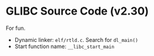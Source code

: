 # GLIBC Source Code (v2.30)

For fun.

- Dynamic linker: `elf/rtld.c`. Search for `dl_main()`
- Start function name: `__libc_start_main`

